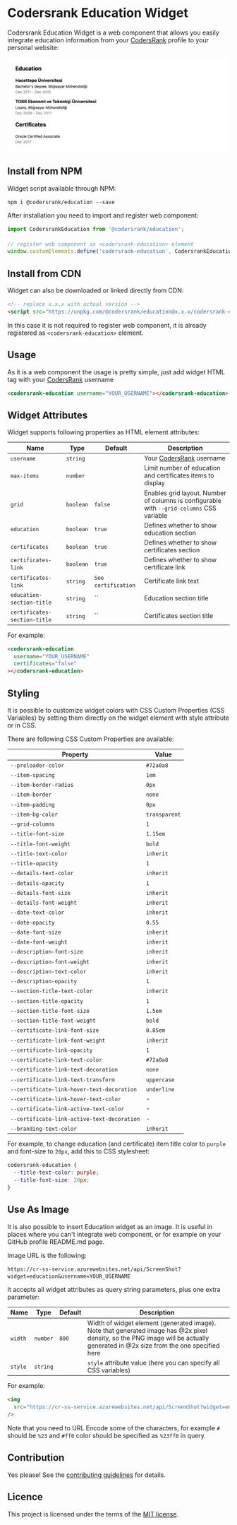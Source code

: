 # Codersrank Education Widget

<!-- DOCS_START -->

Codersrank Education Widget is a web component that allows you easily integrate education information from your [CodersRank](https://codersrank.io) profile to your personal website:

<img src="preview.png" />

## Install from NPM

Widget script available through NPM:

```
npm i @codersrank/education --save
```

After installation you need to import and register web component:

```js
import CodersrankEducation from '@codersrank/education';

// register web component as <codersrank-education> element
window.customElements.define('codersrank-education', CodersrankEducation);
```

## Install from CDN

Widget can also be downloaded or linked directly from CDN:

```html
<!-- replace x.x.x with actual version -->
<script src="https://unpkg.com/@codersrank/education@x.x.x/codersrank-education.min.js"></script>
```

In this case it is not required to register web component, it is already registered as `<codersrank-education>` element.

## Usage

As it is a web component the usage is pretty simple, just add widget HTML tag with your [CodersRank](https://codersrank.io) username

```html
<codersrank-education username="YOUR_USERNAME"></codersrank-education>
```

## Widget Attributes

Widget supports following properties as HTML element attributes:

| Name                         | Type      | Default             | Description                                                                               |
| ---------------------------- | --------- | ------------------- | ----------------------------------------------------------------------------------------- |
| `username`                   | `string`  |                     | Your [CodersRank](https://codersrank.io) username                                         |
| `max-items`                  | `number`  |                     | Limit number of education and certificates items to display                               |
| `grid`                       | `boolean` | `false`             | Enables grid layout. Number of columns is configurable with `--grid-columns` CSS variable |
| `education`                  | `boolean` | `true`              | Defines whether to show education section                                                 |
| `certificates`               | `boolean` | `true`              | Defines whether to show certificates section                                              |
| `certificates-link`          | `boolean` | `true`              | Defines whether to show certificate link                                                  |
| `certificates-link`          | `string`  | `See certification` | Certificate link text                                                                     |
| `education-section-title`    | `string`  | ``                  | Education section title                                                                   |
| `certificates-section-title` | `string`  | ``                  | Certificates section title                                                                |

For example:

```html
<codersrank-education
  username="YOUR_USERNAME"
  certificates="false"
></codersrank-education>
```

## Styling

It is possible to customize widget colors with CSS Custom Properties (CSS Variables) by setting them directly on the widget element with style attribute or in CSS.

There are following CSS Custom Properties are available:

| Property                                    | Value         |
| ------------------------------------------- | ------------- |
| `--preloader-color`                         | `#72a0a8`     |
| `--item-spacing`                            | `1em`         |
| `--item-border-radius`                      | `0px`         |
| `--item-border`                             | `none`        |
| `--item-padding`                            | `0px`         |
| `--item-bg-color`                           | `transparent` |
| `--grid-columns`                            | `1`           |
| `--title-font-size`                         | `1.15em`      |
| `--title-font-weight`                       | `bold`        |
| `--title-text-color`                        | `inherit`     |
| `--title-opacity`                           | `1`           |
| `--details-text-color`                      | `inherit`     |
| `--details-opacity`                         | `1`           |
| `--details-font-size`                       | `inherit`     |
| `--details-font-weight`                     | `inherit`     |
| `--date-text-color`                         | `inherit`     |
| `--date-opacity`                            | `0.55`        |
| `--date-font-size`                          | `inherit`     |
| `--date-font-weight`                        | `inherit`     |
| `--description-font-size`                   | `inherit`     |
| `--description-font-weight`                 | `inherit`     |
| `--description-text-color`                  | `inherit`     |
| `--description-opacity`                     | `1`           |
| `--section-title-text-color`                | `inherit`     |
| `--section-title-opacity`                   | `1`           |
| `--section-title-font-size`                 | `1.5em`       |
| `--section-title-font-weight`               | `bold`        |
| `--certificate-link-font-size`              | `0.85em`      |
| `--certificate-link-font-weight`            | `inherit`     |
| `--certificate-link-opacity`                | `1`           |
| `--certificate-link-text-color`             | `#72a0a8`     |
| `--certificate-link-text-decoration`        | `none`        |
| `--certificate-link-text-transform`         | `uppercase`   |
| `--certificate-link-hover-text-decoration`  | `underline`   |
| `--certificate-link-hover-text-color`       | -             |
| `--certificate-link-active-text-color`      | -             |
| `--certificate-link-active-text-decoration` | -             |
| `--branding-text-color`                     | `inherit`     |

For example, to change education (and certificate) item title color to `purple` and font-size to `20px`, add this to CSS stylesheet:

```css
codersrank-education {
  --title-text-color: purple;
  --title-font-size: 20px;
}
```

## Use As Image

It is also possible to insert Education widget as an image. It is useful in places where you can't integrate web component, or for example on your GitHub profile README.md page.

Image URL is the following:

```
https://cr-ss-service.azurewebsites.net/api/ScreenShot?widget=education&username=YOUR_USERNAME
```

It accepts all widget attributes as query string parameters, plus one extra parameter:

| Name    | Type     | Default | Description                                                                                                                                                                     |
| ------- | -------- | ------- | ------------------------------------------------------------------------------------------------------------------------------------------------------------------------------- |
| `width` | `number` | `800`   | Width of widget element (generated image). Note that generated image has @2x pixel density, so the PNG image will be actually generated in @2x size from the one specified here |
| `style` | `string` |         | `style` attribute value (here you can specify all CSS variables)                                                                                                                |

For example:

```html
<img
  src="https://cr-ss-service.azurewebsites.net/api/ScreenShot?widget=education&username=YOUR_USERNAME&max-items=2&certificates=false&style=--item-bg-color:%23f00;--item-border-radius:10px"
/>
```

Note that you need to URL Encode some of the characters, for example `#` should be `%23` and `#ff0` color should be specified as `%23ff0` in query.

## Contribution

Yes please! See the [contributing guidelines](https://github.com/codersrank-org/education-widget/blob/master/CONTRIBUTING.md) for details.

## Licence

This project is licensed under the terms of the [MIT license](https://github.com/codersrank-org/education-widget/blob/master/LICENSE).
